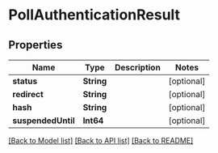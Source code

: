 # PollAuthenticationResult

## Properties
Name | Type | Description | Notes
------------ | ------------- | ------------- | -------------
**status** | **String** |  | [optional] 
**redirect** | **String** |  | [optional] 
**hash** | **String** |  | [optional] 
**suspendedUntil** | **Int64** |  | [optional] 

[[Back to Model list]](../README.md#documentation-for-models) [[Back to API list]](../README.md#documentation-for-api-endpoints) [[Back to README]](../README.md)


